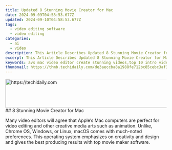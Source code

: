 ```yaml
---
title: Updated 8 Stunning Movie Creator for Mac
date: 2024-09-09T04:58:53.677Z
updated: 2024-09-10T04:58:53.677Z
tags: 
  - video editing software
  - video editing
categories: 
  - ai
  - video
description: This Article Describes Updated 8 Stunning Movie Creator for Mac
excerpt: This Article Describes Updated 8 Stunning Movie Creator for Mac
keywords: avs mac video editor create stunning videos,top 10 intro video creators for stunning movie openers,create stunning movies online for free top 9 options,create stunning videos best movie makers for win 10,mavericks movie maker how to create stunning videos,8 stunning movie creator for mac,ai animation 8 stunning movie creator for mac
thumbnail: https://thmb.techidaily.com/de3aeccba8a1988fe712bc85cebc3af3bc3a21faab0414036ff801745dc15189.png
---
```


<!-- affiliate ads begin -->
<a href="https://wigfever.sjv.io/c/5597632/2014849/22899" target="_top" id="2014849">
  <img src="//a.impactradius-go.com/display-ad/22899-2014849" border="0" alt="https://techidaily.com" width="728" height="90"/>
</a>
<img height="0" width="0" src="https://wigfever.sjv.io/i/5597632/2014849/22899" style="position:absolute;visibility:hidden;" border="0" />
<!-- affiliate ads end -->
## 8 Stunning Movie Creator for Mac

Many video editors will agree that Apple’s Mac computers are perfect for video editing and other creative media arts such as animation. Unlike, Chrome OS, Windows, or Linux, macOS comes with much-noted preferences. This operating system emphasizes on creativity and design and gives the best producing results with top movie maker software.



<ins class="adsbygoogle"
      style="display:block"
      data-ad-client="ca-pub-7571918770474297"
      data-ad-slot="8358498916"
      data-ad-format="auto"
      data-full-width-responsive="true"></ins>
